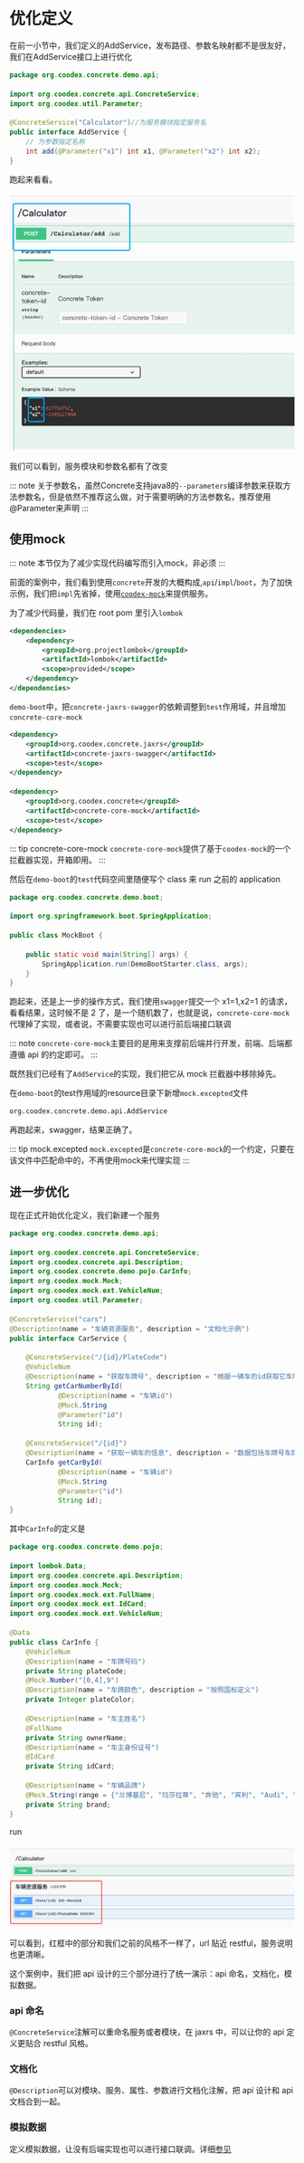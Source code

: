 # 优化定义

在前一小节中，我们定义的AddService，发布路径、参数名映射都不是很友好，我们在AddService接口上进行优化

```java
package org.coodex.concrete.demo.api;

import org.coodex.concrete.api.ConcreteService;
import org.coodex.util.Parameter;

@ConcreteService("Calculator")//为服务模块指定服务名
public interface AddService {
    // 为参数指定名称
    int add(@Parameter("x1") int x1, @Parameter("x2") int x2);
}

```

跑起来看看。

![](../images/swagger-002-1.jpg)

我们可以看到，服务模块和参数名都有了改变

::: note
关于参数名，虽然Concrete支持java8的`--parameters`编译参数来获取方法参数名，但是依然不推荐这么做，对于需要明确的方法参数名，推荐使用@Parameter来声明
:::

## 使用mock

::: note
本节仅为了减少实现代码编写而引入mock，非必须
:::

前面的案例中，我们看到使用`concrete`开发的大概构成,`api`/`impl`/`boot`，为了加快示例，我们把`impl`先省掉，使用[`coodex-mock`](https://docs.coodex.org/lib/coodex-mock/)来提供服务。

为了减少代码量，我们在 root pom 里引入`lombok`

```xml
<dependencies>
    <dependency>
        <groupId>org.projectlombok</groupId>
        <artifactId>lombok</artifactId>
        <scope>provided</scope>
    </dependency>
</dependencies>
```

`demo-boot`中，把`concrete-jaxrs-swagger`的依赖调整到`test`作用域，并且增加`concrete-core-mock`

```xml
<dependency>
    <groupId>org.coodex.concrete.jaxrs</groupId>
    <artifactId>concrete-jaxrs-swagger</artifactId>
    <scope>test</scope>
</dependency>

<dependency>
    <groupId>org.coodex.concrete</groupId>
    <artifactId>concrete-core-mock</artifactId>
    <scope>test</scope>
</dependency>
```

::: tip concrete-core-mock
`concrete-core-mock`提供了基于`coodex-mock`的一个拦截器实现，开箱即用。
:::

然后在`demo-boot`的`test`代码空间里随便写个 class 来 run 之前的 application

```java
package org.coodex.concrete.demo.boot;

import org.springframework.boot.SpringApplication;

public class MockBoot {

    public static void main(String[] args) {
        SpringApplication.run(DemoBootStarter.class, args);
    }
}
```

跑起来，还是上一步的操作方式，我们使用`swagger`提交一个 x1=1,x2=1 的请求，看看结果，这时候不是 2 了，是一个随机数了，也就是说，`concrete-core-mock`代理掉了实现，或者说，不需要实现也可以进行前后端接口联调

::: note
`concrete-core-mock`主要目的是用来支撑前后端并行开发，前端、后端都遵循 api 的约定即可。
:::

既然我们已经有了`AddService`的实现，我们把它从 mock 拦截器中移除掉先。

在`demo-boot`的test作用域的resource目录下新增`mock.excepted`文件

```txt
org.coodex.concrete.demo.api.AddService
```

再跑起来，swagger，结果正确了。

::: tip mock.excepted
`mock.excepted`是`concrete-core-mock`的一个约定，只要在该文件中匹配命中的，不再使用mock来代理实现
:::

## 进一步优化

现在正式开始优化定义，我们新建一个服务

```java
package org.coodex.concrete.demo.api;

import org.coodex.concrete.api.ConcreteService;
import org.coodex.concrete.api.Description;
import org.coodex.concrete.demo.pojo.CarInfo;
import org.coodex.mock.Mock;
import org.coodex.mock.ext.VehicleNum;
import org.coodex.util.Parameter;

@ConcreteService("cars")
@Description(name = "车辆资源服务", description = "文档化示例")
public interface CarService {

    @ConcreteService("/{id}/PlateCode")
    @VehicleNum
    @Description(name = "获取车牌号", description = "根据一辆车的id获取它车牌号")
    String getCarNumberById(
            @Description(name = "车辆id")
            @Mock.String
            @Parameter("id")
            String id);

    @ConcreteService("/{id}")
    @Description(name = "获取一辆车的信息", description = "数据包括车牌号车牌颜色等")
    CarInfo getCarById(
            @Description(name = "车辆id")
            @Mock.String
            @Parameter("id")
            String id);
}
```

其中`CarInfo`的定义是

```java
package org.coodex.concrete.demo.pojo;

import lombok.Data;
import org.coodex.concrete.api.Description;
import org.coodex.mock.Mock;
import org.coodex.mock.ext.FullName;
import org.coodex.mock.ext.IdCard;
import org.coodex.mock.ext.VehicleNum;

@Data
public class CarInfo {
    @VehicleNum
    @Description(name = "车牌号码")
    private String plateCode;
    @Mock.Number("[0,4],9")
    @Description(name = "车牌颜色", description = "按照国标定义")
    private Integer plateColor;

    @Description(name = "车主姓名")
    @FullName
    private String ownerName;
    @Description(name = "车主身份证号")
    @IdCard
    private String idCard;

    @Description(name = "车辆品牌")
    @Mock.String(range = {"兰博基尼", "玛莎拉蒂", "奔驰", "宾利", "Audi", "BMW"})
    private String brand;
}
```

run

![swagger](../images/swagger-002-2.jpg)

可以看到，红框中的部分和我们之前的风格不一样了，url 贴近 restful，服务说明也更清晰。

这个案例中，我们把 api 设计的三个部分进行了统一演示：api 命名，文档化，模拟数据。

### api 命名

`@ConcreteService`注解可以重命名服务或者模块，在 jaxrs 中，可以让你的 api 定义更贴合 restful 风格。

### 文档化

`@Description`可以对模块、服务、属性、参数进行文档化注解，把 api 设计和 api 文档合到一起。

### 模拟数据

定义模拟数据，让没有后端实现也可以进行接口联调。详细[参见](https://docs.coodex.org/lib/coodex-mock/)
